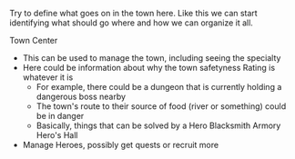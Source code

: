 Try to define what goes on in the town here. 
Like this we can start identifying what should go where and how we can organize it all.

Town Center
  * This can be used to manage the town, including seeing the specialty
  * Here could be information about why the town safetyness Rating is whatever it is
    + For example, there could be a dungeon that is currently holding a dangerous boss nearby
    + The town's route to their source of food (river or something) could be in danger
    + Basically, things that can be solved by a Hero
Blacksmith
Armory
Hero's Hall
  * Manage Heroes, possibly get quests or recruit more

